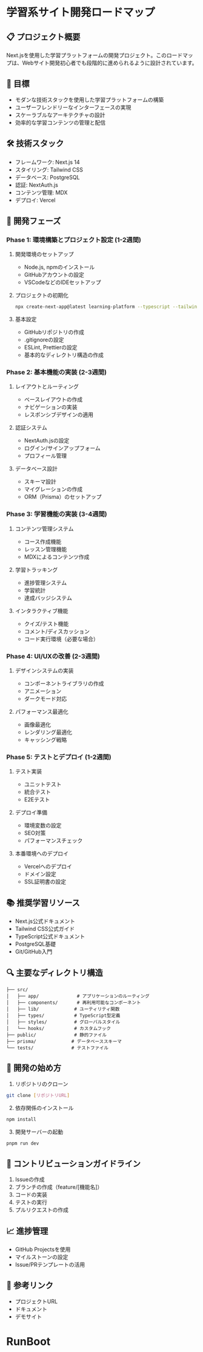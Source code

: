 # 学習系サイト開発ロードマップ

## 📋 プロジェクト概要
Next.jsを使用した学習プラットフォームの開発プロジェクト。このロードマップは、Webサイト開発初心者でも段階的に進められるように設計されています。

## 🎯 目標
- モダンな技術スタックを使用した学習プラットフォームの構築
- ユーザーフレンドリーなインターフェースの実現
- スケーラブルなアーキテクチャの設計
- 効率的な学習コンテンツの管理と配信

## 🛠 技術スタック
- フレームワーク: Next.js 14
- スタイリング: Tailwind CSS
- データベース: PostgreSQL
- 認証: NextAuth.js
- コンテンツ管理: MDX
- デプロイ: Vercel

## 📅 開発フェーズ

### Phase 1: 環境構築とプロジェクト設定 (1-2週間)
1. 開発環境のセットアップ
   - Node.js, npmのインストール
   - GitHubアカウントの設定
   - VSCodeなどのIDEセットアップ

2. プロジェクトの初期化
   ```bash
   npx create-next-app@latest learning-platform --typescript --tailwind --eslint
   ```

3. 基本設定
   - GitHubリポジトリの作成
   - .gitignoreの設定
   - ESLint, Prettierの設定
   - 基本的なディレクトリ構造の作成

### Phase 2: 基本機能の実装 (2-3週間)
1. レイアウトとルーティング
   - ベースレイアウトの作成
   - ナビゲーションの実装
   - レスポンシブデザインの適用

2. 認証システム
   - NextAuth.jsの設定
   - ログイン/サインアップフォーム
   - プロフィール管理

3. データベース設計
   - スキーマ設計
   - マイグレーションの作成
   - ORM（Prisma）のセットアップ

### Phase 3: 学習機能の実装 (3-4週間)
1. コンテンツ管理システム
   - コース作成機能
   - レッスン管理機能
   - MDXによるコンテンツ作成

2. 学習トラッキング
   - 進捗管理システム
   - 学習統計
   - 達成バッジシステム

3. インタラクティブ機能
   - クイズ/テスト機能
   - コメント/ディスカッション
   - コード実行環境（必要な場合）

### Phase 4: UI/UXの改善 (2-3週間)
1. デザインシステムの実装
   - コンポーネントライブラリの作成
   - アニメーション
   - ダークモード対応

2. パフォーマンス最適化
   - 画像最適化
   - レンダリング最適化
   - キャッシング戦略

### Phase 5: テストとデプロイ (1-2週間)
1. テスト実装
   - ユニットテスト
   - 統合テスト
   - E2Eテスト

2. デプロイ準備
   - 環境変数の設定
   - SEO対策
   - パフォーマンスチェック

3. 本番環境へのデプロイ
   - Vercelへのデプロイ
   - ドメイン設定
   - SSL証明書の設定

## 📚 推奨学習リソース
- Next.js公式ドキュメント
- Tailwind CSS公式ガイド
- TypeScript公式ドキュメント
- PostgreSQL基礎
- Git/GitHub入門

## 🔍 主要なディレクトリ構造
```
├── src/
│   ├── app/              # アプリケーションのルーティング
│   ├── components/       # 再利用可能なコンポーネント
│   ├── lib/             # ユーティリティ関数
│   ├── types/           # TypeScript型定義
│   ├── styles/          # グローバルスタイル
│   └── hooks/           # カスタムフック
├── public/              # 静的ファイル
├── prisma/             # データベーススキーマ
└── tests/              # テストファイル
```

## 🚀 開発の始め方
1. リポジトリのクローン
```bash
git clone [リポジトリURL]
```

2. 依存関係のインストール
```bash
npm install
```

3. 開発サーバーの起動
```bash
pnpm run dev
```

## 📝 コントリビューションガイドライン
1. Issueの作成
2. ブランチの作成（feature/[機能名]）
3. コードの実装
4. テストの実行
5. プルリクエストの作成

## 📈 進捗管理
- GitHub Projectsを使用
- マイルストーンの設定
- Issue/PRテンプレートの活用

## 🔗 参考リンク
- プロジェクトURL
- ドキュメント
- デモサイト
# RunBoot
